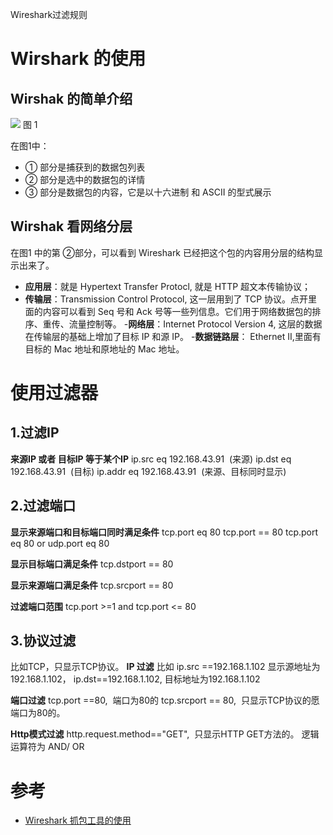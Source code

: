 Wireshark过滤规则

# Wirshark 的使用

## Wirshak 的简单介绍

<img src="imag/ws_1.png">
图 1


在图1中：

- ① 部分是捕获到的数据包列表
- ② 部分是选中的数据包的详情
- ③ 部分是数据包的内容，它是以十六进制 和 ASCII 的型式展示


## Wirshak 看网络分层
在图1 中的第 ②部分，可以看到 Wireshark 已经把这个包的内容用分层的结构显示出来了。

- **应用层**：就是 Hypertext Transfer Protocl, 就是 HTTP 超文本传输协议；
- **传输层**：Transmission Control Protocol, 这一层用到了 TCP 协议。点开里面的内容可以看到 Seq 号和 Ack 号等一些列信息。它们用于网络数据包的排序、重传、流量控制等。
-**网络层**：Internet Protocol Version 4, 这层的数据在传输层的基础上增加了目标 IP 和源 IP。
-**数据链路层**： Ethernet II,里面有目标的 Mac 地址和原地址的 Mac 地址。



# 使用过滤器
## 1.过滤IP
**来源IP 或者 目标IP 等于某个IP**
ip.src eq 192.168.43.91  (来源)
ip.dst eq 192.168.43.91  (目标)
ip.addr eq 192.168.43.91  (来源、目标同时显示)
## 2.过滤端口
**显示来源端口和目标端口同时满足条件**
tcp.port eq 80
tcp.port == 80
tcp.port eq 80 or udp.port eq 80

**显示目标端口满足条件**
tcp.dstport == 80

**显示来源端口满足条件**
tcp.srcport == 80

**过滤端口范围**
tcp.port >=1 and tcp.port <= 80

## 3.协议过滤
比如TCP，只显示TCP协议。
**IP 过滤**
比如 ip.src ==192.168.1.102 显示源地址为192.168.1.102，
ip.dst==192.168.1.102, 目标地址为192.168.1.102

**端口过滤**
tcp.port ==80,  端口为80的
tcp.srcport == 80,  只显示TCP协议的愿端口为80的。

**Http模式过滤**
http.request.method=="GET",  只显示HTTP GET方法的。
逻辑运算符为 AND/ OR

# 参考
- [Wireshark 抓包工具的使用](https://juejin.cn/post/7033769047544037407)


